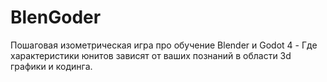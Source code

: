 # BlenGoder
Пошаговая изометрическая игра про обучение Blender и Godot 4 - Где характеристики юнитов зависят от ваших познаний в области 3d графики и кодинга. 
